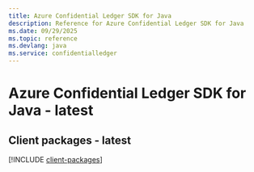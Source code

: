 ```yaml
---
title: Azure Confidential Ledger SDK for Java
description: Reference for Azure Confidential Ledger SDK for Java
ms.date: 09/29/2025
ms.topic: reference
ms.devlang: java
ms.service: confidentialledger
---
```

# Azure Confidential Ledger SDK for Java - latest

## Client packages - latest
[!INCLUDE [client-packages](confidential-ledger-client-index.md)]